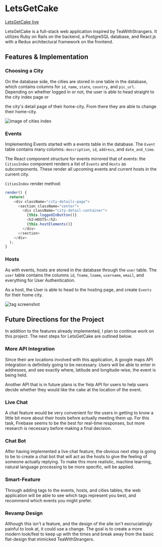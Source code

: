 # LetsGetCake

[LetsGetCake live][heroku]

[heroku]: http://www.letsgetcake.herokuapp.com

LetsGetCake is a full-stack web application inspired by TeaWithStrangers.  It utilizes Ruby on Rails on the backend, a PostgreSQL database, and React.js with a Redux architectural framework on the frontend.

## Features & Implementation

### Choosing a City

  On the database side, the cities are stored in one table in the database, which contains columns for `id`, `name`, `state`, `country`, and `pic_url`.  Depending on whether logged in or not, the user is able to head straight to the city index page or

  the city's detail page of their home-city. From there they are able to change their home-city.

![image of cities index](wireframes/cities_page.png)

### Events

Implementing Events started with a events table in the database.  The `Event` table contains many columns: `description`, `id`, `address`, and `date_and_time`.

The React component structure for events mirrored that of events: the `CitiesIndex` component renders a list of `Events` and `Hosts` as subcomponents. These render all upcoming events and current hosts in the current city.

`CitiesIndex` render method:

```javascript
render() {
  return(
    <div className="city-details-page">
      <section className="center">
        <div className="city-detail-container">
          {this.loggedInButton()}
          <h2>HOSTS</h2>
          {this.hostElements()}
        </div>
      </section>
    </div>
  );
}
```

### Hosts

As with events, hosts are stored in the database through the `user` table.  The `user` table contains the columns `id`, `fname`, `lname`, `username`, `email`, and everything for User Authentication.

As a host, the User is able to head to the hosting page, and create `Events` for their home city.

![tag screenshot](wireframes/hosting_page.png)

## Future Directions for the Project

In addition to the features already implemented, I plan to continue work on this project.  The next steps for LetsGetCake are outlined below.

### More API Integration

Since their are locations involved with this application, A google maps API integration is definitely going to be necessary. Users will be able to enter in addresses, and see exactly where, latitude and longitude-wise, the event is being held.

Another API that is in future plans is the Yelp API for users to help users decide whether they would like the cake at the location of the event.

### Live Chat

A chat feature would be very convenient for the users in getting to know a little bit more about their hosts before actually meeting them up. For this task, Firebase seems to be the best for real-time responses, but more research is necessary before making a final decision.

### Chat Bot

After having implemented a live chat feature, the obvious next step is going to be to create a chat bot that will act as the hosts to give the feeling of someone actually replying. To make this more realistic, machine learning, natural language processing to be more specific, will be applied.

### Smart-Feature

Through adding tags to the events, hosts, and cities tables, the web application will be able to see which tags represent you best, and recommend which events you might prefer.

### Revamp Design

Although this isn't a feature, and the design of the site isn't excruciatingly painful to look at, it could use a change. The goal is to create a more modern look/feel to keep up with the times and break away from the basic flat-design that mimicked TeaWithStrangers.
